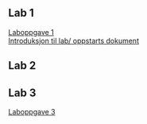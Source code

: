 ## Lab 1

[Laboppgave 1](https://1drv.ms/w/s!An4Z2t_LGP8Egq0S738z9O7ujeJiJA?e=Z05Rci)
<br>
[Introduksjon til lab/ oppstarts dokument](https://1drv.ms/w/s!An4Z2t_LGP8EgrAnP6pxB3tBjuQjeQ?e=HJPEry)

## Lab 2

## Lab 3
[Laboppgave 3](https://1drv.ms/w/s!AnjnZHW7OCFb3zmsL_KFSh-egZvb?e=sqnDLM)
